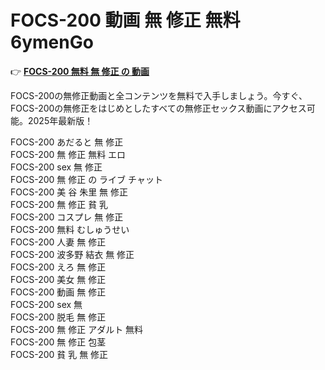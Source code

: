 # FOCS-200 動画 無 修正 無料 6ymenGo

👉 [**FOCS-200 無料 無 修正 の 動画**](https://javleaks.cc?utm_medium=jp)

FOCS-200の無修正動画と全コンテンツを無料で入手しましょう。今すぐ、FOCS-200の無修正をはじめとしたすべての無修正セックス動画にアクセス可能。2025年最新版！

FOCS-200 あだると 無 修正<br>
FOCS-200 無 修正 無料 エロ<br>
FOCS-200 sex 無 修正<br>
FOCS-200 無 修正 の ライブ チャット<br>
FOCS-200 美 谷 朱里 無 修正<br>
FOCS-200 無 修正 貧 乳<br>
FOCS-200 コスプレ 無 修正<br>
FOCS-200 無料 むしゅうせい<br>
FOCS-200 人妻 無 修正<br>
FOCS-200 波多野 結衣 無 修正<br>
FOCS-200 えろ 無 修正<br>
FOCS-200 美女 無 修正<br>
FOCS-200 動画 無 修正<br>
FOCS-200 sex 無<br>
FOCS-200 脱毛 無 修正<br>
FOCS-200 無 修正 アダルト 無料<br>
FOCS-200 無 修正 包茎<br>
FOCS-200 貧 乳 無 修正<br>
